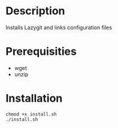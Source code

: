 # Description

Installs Lazygit and links configuration files

# Prerequisities

* wget
* unzip

# Installation
```shell
chmod +x install.sh
./install.sh
```